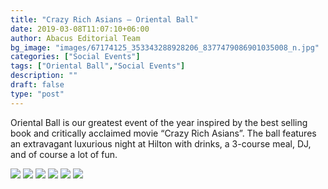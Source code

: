 ```yaml
---
title: "Crazy Rich Asians — Oriental Ball"
date: 2019-03-08T11:07:10+06:00
author: Abacus Editorial Team
bg_image: "images/67174125_353343288928206_8377479086901035008_n.jpg"
categories: ["Social Events"]
tags: ["Oriental Ball","Social Events"]
description: ""
draft: false
type: "post"
---
```



Oriental Ball is our greatest event of the year inspired by the best selling book and critically acclaimed movie “Crazy Rich Asians”. The ball features an extravagant luxurious night at Hilton with drinks, a 3-course meal, DJ, and of course a lot of fun.

![](/images/67174125_353343288928206_8377479086901035008_n.jpg)
![](/images/67094649_2183803198381571_4452006796583763968_n.jpg)
![](/images/67262470_945941135744880_5157977056427900928_n.jpg)
![](/images/67406683_487900328693061_5281077021064036352_n.jpg)
![](/images/67458534_445478759636359_2889119281910382592_n.jpg)
![](/images/67172978_341288130144342_6750681526855270400_n.jpg)